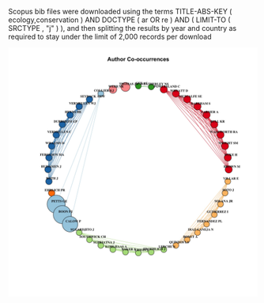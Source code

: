 Scopus bib files were downloaded using the terms TITLE-ABS-KEY ( ecology,conservation )  AND  DOCTYPE ( ar  OR  re )  AND  ( LIMIT-TO ( SRCTYPE ,  "j" ) ), and then splitting the results by year and country as required to stay under the limit of 2,000 records per download


![Example figure showing how our surnames assortment in publishing has decreased over time](figures/example_authors.jpg)
